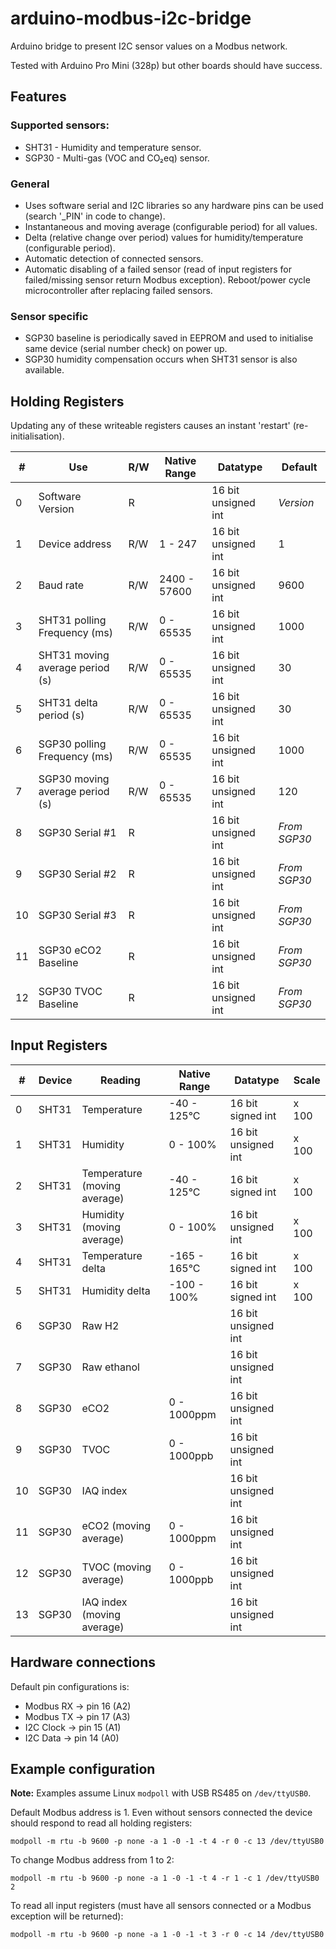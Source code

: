 # arduino-modbus-i2c-bridge

Arduino bridge to present I2C sensor values on a Modbus network.

Tested with Arduino Pro Mini (328p) but other boards should have success.

## Features

### Supported sensors:

* SHT31 - Humidity and temperature sensor.
* SGP30 - Multi-gas (VOC and CO₂eq) sensor.

### General

* Uses software serial and I2C libraries so any hardware pins can be used (search '_PIN' in code to change).
* Instantaneous and moving average (configurable period) for all values.
* Delta (relative change over period) values for humidity/temperature (configurable period).
* Automatic detection of connected sensors.
* Automatic disabling of a failed sensor (read of input registers for failed/missing sensor return Modbus exception). Reboot/power cycle microcontroller after replacing failed sensors.

### Sensor specific

* SGP30 baseline is periodically saved in EEPROM and used to initialise same device (serial number check) on power up.
* SGP30 humidity compensation occurs when SHT31 sensor is also available.


## Holding Registers

Updating any of these writeable registers causes an instant 'restart' (re-initialisation).

| #   | Use                             | R/W | Native Range | Datatype            | Default      |
| --- | ------------------------------- | --- | ------------ | ------------------- | ------------ |
| 0   | Software Version                | R   |              | 16 bit unsigned int | *Version*    |
| 1   | Device address                  | R/W | 1 - 247      | 16 bit unsigned int | 1            |
| 2   | Baud rate                       | R/W | 2400 - 57600 | 16 bit unsigned int | 9600         |
| 3   | SHT31 polling Frequency (ms)    | R/W | 0 - 65535    | 16 bit unsigned int | 1000         |
| 4   | SHT31 moving average period (s) | R/W | 0 - 65535    | 16 bit unsigned int | 30           |
| 5   | SHT31 delta period (s)          | R/W | 0 - 65535    | 16 bit unsigned int | 30           |
| 6   | SGP30 polling Frequency (ms)    | R/W | 0 - 65535    | 16 bit unsigned int | 1000         |
| 7   | SGP30 moving average period (s) | R/W | 0 - 65535    | 16 bit unsigned int | 120          |
| 8   | SGP30 Serial #1                 | R   |              | 16 bit unsigned int | *From SGP30* |
| 9   | SGP30 Serial #2                 | R   |              | 16 bit unsigned int | *From SGP30* |
| 10  | SGP30 Serial #3                 | R   |              | 16 bit unsigned int | *From SGP30* |
| 11  | SGP30 eCO2 Baseline             | R   |              | 16 bit unsigned int | *From SGP30* |
| 12  | SGP30 TVOC Baseline             | R   |              | 16 bit unsigned int | *From SGP30* |

## Input Registers

| #   | Device | Reading                      | Native Range | Datatype            | Scale |
| --- | ------ | ---------------------------- | ------------ | ------------------- | ----- |
| 0   | SHT31  | Temperature                  | -40 - 125°C  | 16 bit signed int   | x 100 |
| 1   | SHT31  | Humidity                     | 0 - 100%     | 16 bit unsigned int | x 100 |
| 2   | SHT31  | Temperature (moving average) | -40 - 125°C  | 16 bit signed int   | x 100 |
| 3   | SHT31  | Humidity (moving average)    | 0 - 100%     | 16 bit unsigned int | x 100 |
| 4   | SHT31  | Temperature delta            | -165 - 165°C | 16 bit signed int   | x 100 |
| 5   | SHT31  | Humidity delta               | -100 - 100%  | 16 bit signed int   | x 100 |
| 6   | SGP30  | Raw H2                       |              | 16 bit unsigned int |       |
| 7   | SGP30  | Raw ethanol                  |              | 16 bit unsigned int |       |
| 8   | SGP30  | eCO2                         | 0 - 1000ppm  | 16 bit unsigned int |       |
| 9   | SGP30  | TVOC                         | 0 - 1000ppb  | 16 bit unsigned int |       |
| 10  | SGP30  | IAQ index                    |              | 16 bit unsigned int |       |
| 11  | SGP30  | eCO2 (moving average)        | 0 - 1000ppm  | 16 bit unsigned int |       |
| 12  | SGP30  | TVOC (moving average)        | 0 - 1000ppb  | 16 bit unsigned int |       |
| 13  | SGP30  | IAQ index (moving average)   |              | 16 bit unsigned int |       |

## Hardware connections

Default pin configurations is:

* Modbus RX -> pin 16 (A2)
* Modbus TX -> pin 17 (A3)
* I2C Clock -> pin 15 (A1)
* I2C Data -> pin 14 (A0)

## Example configuration

**Note:** Examples assume Linux `modpoll` with USB RS485 on `/dev/ttyUSB0`.

Default Modbus address is 1. Even without sensors connected the device should respond to read all holding registers:

`modpoll -m rtu -b 9600 -p none -a 1 -0 -1 -t 4 -r 0 -c 13 /dev/ttyUSB0`

To change Modbus address from 1 to 2:

`modpoll -m rtu -b 9600 -p none -a 1 -0 -1 -t 4 -r 1 -c 1 /dev/ttyUSB0 2`

To read all input registers (must have all sensors connected or a Modbus exception will be returned):

`modpoll -m rtu -b 9600 -p none -a 1 -0 -1 -t 3 -r 0 -c 14 /dev/ttyUSB0`